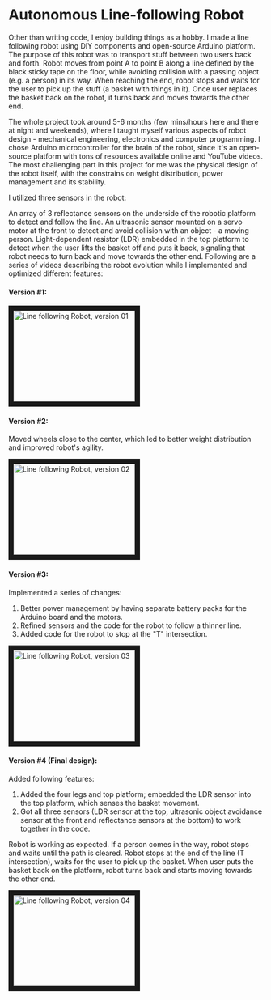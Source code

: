 # Autonomous Line-following Robot
Other than writing code, I enjoy building things as a hobby. I made a line following robot using DIY components and open-source Arduino platform. The purpose of this robot was to transport stuff between two users back and forth. Robot moves from point A to point B along a line defined by the black sticky tape on the floor, while avoiding collision with a passing object (e.g. a person) in its way. When reaching the end, robot stops and waits for the user to pick up the stuff (a basket with things in it). Once user replaces the basket back on the robot, it turns back and moves towards the other end.

The whole project took around 5-6 months (few mins/hours here and there at night and weekends), where I taught myself various aspects of robot design - mechanical engineering, electronics and computer programming. I chose Arduino microcontroller for the brain of the robot, since it's an open-source platform with tons of resources available online and YouTube videos. The most challenging part in this project for me was the physical design of the robot itself, with the constrains on weight distribution, power management and its stability.

I utilized three sensors in the robot:

An array of 3 reflectance sensors on the underside of the robotic platform to detect and follow the line.
An ultrasonic sensor mounted on a servo motor at the front to detect and avoid collision with an object - a moving person.
Light-dependent resistor (LDR) embedded in the top platform to detect when the user lifts the basket off and puts it back, signaling that robot needs to turn back and move towards the other end.
Following are a series of videos describing the robot evolution while I implemented and optimized different features:

#### Version #1:
<a href="http://www.youtube.com/watch?feature=player_embedded&v=7gEEXGK_PbU" target="_blank">
 <img src="https://res.cloudinary.com/marcomontalbano/image/upload/v1596294950/video_to_markdown/images/youtube--7gEEXGK_PbU-c05b58ac6eb4c4700831b2b3070cd403.jpg" alt="Line following Robot, version 01" width="240" height="180" border="10" />
</a>

#### Version #2: 
Moved wheels close to the center, which led to better weight distribution and improved robot's agility.

<a href="http://www.youtube.com/watch?feature=player_embedded&v=8QIpKqybj4Y" target="_blank">
 <img src="https://res.cloudinary.com/marcomontalbano/image/upload/v1596335773/video_to_markdown/images/youtube--8QIpKqybj4Y-c05b58ac6eb4c4700831b2b3070cd403.jpg" alt="Line following Robot, version 02" width="240" height="180" border="10" />
</a>

#### Version #3:
Implemented a series of changes:
1. Better power management by having separate battery packs for the Arduino board and the motors.
2. Refined sensors and the code for the robot to follow a thinner line.
3. Added code for the robot to stop at the "T" intersection.

<a href="http://www.youtube.com/watch?feature=player_embedded&v=9Ct8vHiWc-Q" target="_blank">
 <img src="https://res.cloudinary.com/marcomontalbano/image/upload/v1596336902/video_to_markdown/images/youtube--9Ct8vHiWc-Q-c05b58ac6eb4c4700831b2b3070cd403.jpg" alt="Line following Robot, version 03" width="240" height="180" border="10" />
</a>

#### Version #4 (Final design):
Added following features:
1. Added the four legs and top platform; embedded the LDR sensor into the top platform, which senses the basket movement.
2. Got all three sensors (LDR  sensor at the top, ultrasonic object avoidance sensor at the front and reflectance sensors at the bottom) to work together in the code.

Robot is working as expected. If a person comes in the way, robot stops and waits until the path is cleared. Robot stops at the end of the line (T intersection), waits for the user to pick up the basket. When user puts the basket back on the platform, robot turns back and starts moving towards the other end.

<a href="http://www.youtube.com/watch?feature=player_embedded&v=npnqdeAV6AY" target="_blank">
 <img src="https://res.cloudinary.com/marcomontalbano/image/upload/v1596337079/video_to_markdown/images/youtube--npnqdeAV6AY-c05b58ac6eb4c4700831b2b3070cd403.jpg" alt="Line following Robot, version 04" width="240" height="180" border="10" />
</a>
